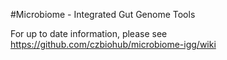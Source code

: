 #Microbiome - Integrated Gut Genome Tools

For up to date information, please see https://github.com/czbiohub/microbiome-igg/wiki

